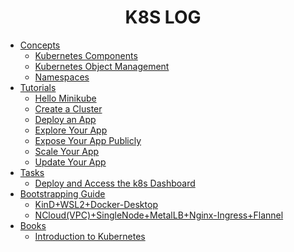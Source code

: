 <h1 align="center">
  <b>K8S LOG</b>
</h1>

- [Concepts](Concepts)
  - [Kubernetes Components](Concepts/Kubernetes%20Components.md#kubernetes-components)
  - [Kubernetes Object Management](Concepts/Kubernetes%20Object%20Management.md#kubernetes-object-management)
  - [Namespaces](Concepts/Namespaces.md#namespaces)
- [Tutorials](Tutorials)
  - [Hello Minikube](Tutorials/Hello%20Minikube.md#create-a-minikube-cluster)
  - [Create a Cluster](Tutorials/Create%20a%20Cluster.md#create-a-cluster)
  - [Deploy an App](Tutorials/Deploy%20an%20App.md#deploy-an-app)
  - [Explore Your App](Tutorials/Explore%20Your%20App.md#explore-your-app)
  - [Expose Your App Publicly](Tutorials/Expose%20Your%20App%20Publicly.md#expose-your-app-publicly)
  - [Scale Your App](Tutorials/Scale%20Your%20App.md#scale-your-app)
  - [Update Your App](Tutorials/Update%20Your%20App.md#update-your-app)
- [Tasks](Tasks)
  - [Deploy and Access the k8s Dashboard](Tasks/Deploy%20and%20Access%20the%20k8s%20Dashboard.md#deploy-and-access-the-kubernetes-dashboard)
- [Bootstrapping Guide](Bootstrapping%20Guide)
  - [KinD+WSL2+Docker-Desktop](Bootstrapping%20Guide/kind%2BWSL2%2BDocker-Desktop.md)
  - [NCloud(VPC)+SingleNode+MetalLB+Nginx-Ingress+Flannel](Bootstrapping%20Guide/NCloud(VPC)%2BSingleNode%2BMetalLB%2BNginx-Ingress%2BFlannel.md)
- [Books](Books)
  - [Introduction to Kubernetes](Books/%EC%BF%A0%EB%B2%84%EB%84%A4%ED%8B%B0%EC%8A%A4%20%EC%9E%85%EB%AC%B8.md)
